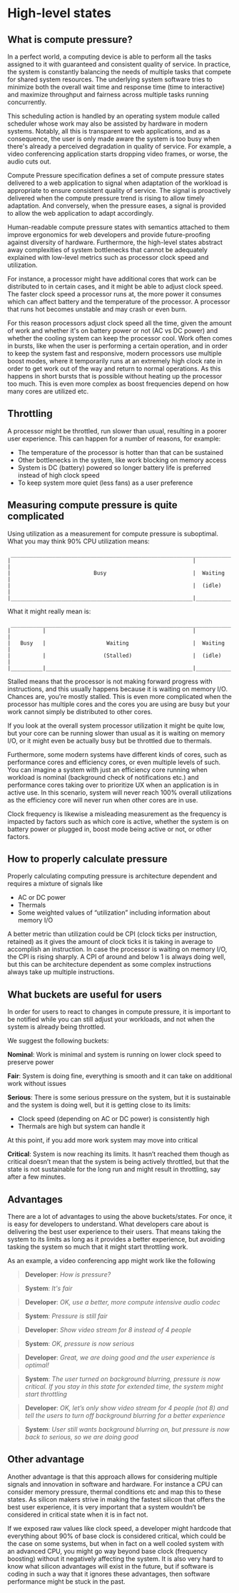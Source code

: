 High-level states
===

What is compute pressure?
---

In a perfect world, a computing device is able to perform all the tasks assigned to it with guaranteed and consistent quality of service. In practice, the system is constantly balancing the needs of multiple tasks that compete for shared system resources. The underlying system software tries to minimize both the overall wait time and response time (time to interactive) and maximize throughput and fairness across multiple tasks running concurrently.

This scheduling action is handled by an operating system module called scheduler whose work may also be assisted by hardware in modern systems. Notably, all this is transparent to web applications, and as a consequence, the user is only made aware the system is too busy when there's already a perceived degradation in quality of service. For example, a video conferencing application starts dropping video frames, or worse, the audio cuts out.

Compute Pressure specification defines a set of compute pressure states delivered to a web application to signal when adaptation of the workload is appropriate to ensure consistent quality of service. The signal is proactively delivered when the compute pressure trend is rising to allow timely adaptation. And conversely, when the pressure eases, a signal is provided to allow the web application to adapt accordingly.

Human-readable compute pressure states with semantics attached to them improve ergonomics for web developers and provide future-proofing against diversity of hardware. Furthermore, the high-level states abstract away complexities of system bottlenecks that cannot be adequately explained with low-level metrics such as processor clock speed and utilization.

For instance, a processor might have additional cores that work can be distributed to in certain cases, and it might be able to adjust clock speed. The faster clock speed a processor runs at, the more power it consumes which can affect battery and the temperature of the processor. A processor that runs hot becomes unstable and may crash or even burn.

For this reason processors adjust clock speed all the time, given the amount of work and whether it's on battery power or not (AC vs DC power) and whether the cooling system can keep the processor cool. Work often comes in bursts, like when the user is performing a certain operation, and in order to keep the system fast and responsive, modern processors use multiple boost modes, where it temporarily runs at an extremely high clock rate in order to get work out of the way and return to normal operations. As this happens in short bursts that is possible without heating up the processor too much. This is even more complex as boost frequencies depend on how many cores are utilized etc.

Throttling
---
A processor might be throttled, run slower than usual, resulting in a poorer user experience. This can happen for a number of reasons, for example:

- The temperature of the processor is hotter than that can be sustained
- Other bottlenecks in the system, like work blocking on memory access
- System is DC (battery) powered so longer battery life is preferred instead of high clock speed
- To keep system more quiet (less fans) as a user preference

Measuring compute pressure is quite complicated
---
Using utilization as a measurement for compute pressure is suboptimal. What you may think 90% CPU utilization means:

```
 _____________________________________________________________________
|                                                         |           |
|                          Busy                           |  Waiting  |
|                                                         |  (idle)   |
|_________________________________________________________|___________|

```

What it might really mean is:

```
 _____________________________________________________________________
|          |                                              |           |
|   Busy   |                   Waiting                    |  Waiting  |
|          |                  (Stalled)                   |  (idle)   |
|__________|______________________________________________|___________|

```

Stalled means that the processor is not making forward progress with instructions, and this usually happens because it is waiting on memory I/O. Chances are, you're mostly stalled.
This is even more complicated when the processor has multiple cores and the cores you are using are busy but your work cannot simply be distributed to other cores.

If you look at the overall system processor utilization it might be quite low, but your core can be running slower than usual as it is waiting on memory I/O, or it might even be actually busy but be throttled due to thermals.

Furthermore, some modern systems have different kinds of cores, such as performance cores and efficiency cores, or even multiple levels of such. You can imagine a system with just an efficiency core running when workload is nominal (background check of notifications etc.) and performance cores taking over to prioritize UX when an application is in active use. In this scenario, system will never reach 100% overall utilizations as the efficiency core will never run when other cores are in use.
 
Clock frequency is likewise a misleading measurement as the frequency is impacted by factors such as which core is active, whether the system is on battery power or plugged in, boost mode being active or not, or other factors.
 
How to properly calculate pressure
---
Properly calculating computing pressure is architecture dependent and requires a mixture of signals like

* AC or DC power
* Thermals
* Some weighted values of “utilization” including information about memory I/O

A better metric than utilization could be CPI (clock ticks per instruction, retained) as it gives the amount of clock ticks it is taking in average to accomplish an instruction. In case the processor is waiting on memory I/O, the CPI is rising sharply. A CPI of around and below 1 is always doing well, but this can be architecture dependent as some complex instructions always take up multiple instructions.
 
What buckets are useful for users
---
In order for users to react to changes in compute pressure, it is important to be notified while you can still adjust your workloads, and not when the system is already being throttled.
 
We suggest the following buckets:

**Nominal**: Work is minimal and system is running on lower clock speed to preserve power

**Fair**: System is doing fine, everything is smooth and it can take on additional work without issues

**Serious**: There is some serious pressure on the system, but it is sustainable and the system is doing well, but it is getting close to its limits:
  * Clock speed (depending on AC or DC power) is consistently high
  * Thermals are high but system can handle it

At this point, if you add more work system may move into critical

**Critical**: System is now reaching its limits. It hasn’t reached them though as critical doesn’t mean that the system is being actively throttled, but that the state is not sustainable for the long run and might result in throttling, say after a few minutes.
 
Advantages
---
There are a lot of advantages to using the above buckets/states. For once, it is easy for developers to understand. What developers care about is delivering the best user experience to their users. That means taking the system to its limits as long as it provides a better experience, but avoiding tasking the system so much that it might start throttling work.

As an example, a video conferencing app might work like the following

> **Developer**: *How is pressure?*

> **System**:  *It's fair*

> **Developer**: *OK, use a better, more compute intensive audio codec*

> **System**: *Pressure is still fair*

> **Developer**: *Show video stream for 8 instead of 4 people*

> **System**: *OK, pressure is now serious*

> **Developer**: *Great, we are doing good and the user experience is optimal!*

> **System**: *The user turned on background blurring, pressure is now critical. If you stay in this state for extended time, the system might start throttling*

> **Developer**: *OK, let’s only show video stream for 4 people (not 8) and tell the users to turn off background blurring for a better experience*

> **System**: *User still wants background blurring on, but pressure is now back to serious, so we are doing good*

Other advantage
---
 
Another advantage is that this approach allows for considering multiple signals and innovation in software and hardware. For instance a CPU can consider memory pressure, thermal conditions etc and map this to these states. As silicon makers strive in making the fastest silicon that offers the best user experience, it is very important that a system wouldn’t be considered in critical state when it is in fact not.

If we exposed raw values like clock speed, a developer might hardcode that everything about 90% of base clock is considered critical, which could be the case on some systems, but when in fact on a well cooled system with an advanced CPU, you might go way beyond base clock (frequency boosting) without it negatively affecting the system. It is also very hard to know what silicon advantages will exist in the future, but if software is coding in such a way that it ignores these advantages, then software performance might be stuck in the past.
 
 
 




